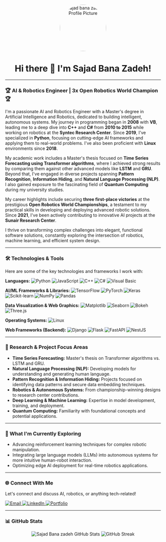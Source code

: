 <div align="center">
  <a href="https://github.com/sajad-bana-zadeh">
    <img src="https://github.com/sajad-bana-zadeh/sajad-bana-zadeh/assets/YOUR_PROFILE_PIC_ID/YOUR_PROFILE_PIC_NAME.png" alt="sajad bana zadeh Profile Picture" width="150" style="border-radius:50%;">
  </a>
  <h1>Hi there 👋 I'm Sajad Bana Zadeh!</h1>
</div>

---

### 🏆 AI & Robotics Engineer | 3x Open Robotics World Champion 🏆

I'm a passionate AI and Robotics Engineer with a Master's degree in Artificial Intelligence and Robotics, dedicated to building intelligent, autonomous systems. My journey in programming began in **2008** with **VB**, leading me to a deep dive into **C++** and **C#** from **2010 to 2015** while working on robotics at the **Syntec Research Center**. Since **2019**, I've specialized in **Python**, focusing on cutting-edge AI frameworks and applying them to real-world problems. I've also been proficient with **Linux** environments since **2018**.

My academic work includes a Master's thesis focused on **Time Series Forecasting using Transformer algorithms**, where I achieved strong results by comparing them against other advanced models like **LSTM** and **GRU**. Beyond that, I've engaged in diverse projects spanning **Pattern Recognition**, **Information Hiding**, and **Natural Language Processing (NLP)**. I also gained exposure to the fascinating field of **Quantum Computing** during my university studies.

My career highlights include securing **three first-place victories** at the prestigious **Open Robotics World Championships**, a testament to my practical skills in developing and deploying advanced robotic solutions. Since **2021**, I've been actively contributing to innovative AI projects at the **Sunair Research Center**.

I thrive on transforming complex challenges into elegant, functional software solutions, constantly exploring the intersection of robotics, machine learning, and efficient system design.

---

### 🛠️ Technologies & Tools

Here are some of the key technologies and frameworks I work with:

**Languages:**
![Python](https://img.shields.io/badge/Python-3776AB?style=for-the-badge&logo=python&logoColor=white)
![JavaScript](https://img.shields.io/badge/JavaScript-F7DF1E?style=for-the-badge&logo=javascript&logoColor=black)
![C++](https://img.shields.io/badge/C%2B%2B-00599C?style=for-the-badge&logo=c%2B%2B&logoColor=white)
![C#](https://img.shields.io/badge/C%23-239120?style=for-the-badge&logo=c-sharp&logoColor=white)
![Visual Basic](https://img.shields.io/badge/Visual%20Basic-.NET-5C2D91?style=for-the-badge&logo=visual-studio&logoColor=white)

**AI/ML Frameworks & Libraries:**
![TensorFlow](https://img.shields.io/badge/TensorFlow-FF6F00?style=for-the-badge&logo=tensorflow&logoColor=white)
![PyTorch](https://img.shields.io/badge/PyTorch-EE4C2C?style=for-the-badge&logo=pytorch&logoColor=white)
![Keras](https://img.shields.io/badge/Keras-D00000?style=for-the-badge&logo=keras&logoColor=white)
![Scikit-learn](https://img.shields.io/badge/scikit--learn-F7931E?style=for-the-badge&logo=scikit-learn&logoColor=white)
![NumPy](https://img.shields.io/badge/NumPy-013243?style=for-the-badge&logo=numpy&logoColor=white)
![Pandas](https://img.shields.io/badge/Pandas-150458?style=for-the-badge&logo=pandas&logoColor=white)

**Data Visualization & Web Graphics:**
![Matplotlib](https://img.shields.io/badge/Matplotlib-308828?style=for-the-badge&logo=matplotlib&logoColor=white)
![Seaborn](https://img.shields.io/badge/Seaborn-4880B1?style=for-the-badge&logo=seaborn&logoColor=white)
![Bokeh](https://img.shields.io/badge/Bokeh-C93427?style=for-the-badge&logo=bokeh&logoColor=white)
![Three.js](https://img.shields.io/badge/Three.js-black?style=for-the-badge&logo=three.js&logoColor=white)

**Operating Systems:**
![Linux](https://img.shields.io/badge/Linux-FCC624?style=for-the-badge&logo=linux&logoColor=black)

**Web Frameworks (Backend):**
![Django](https://img.shields.io/badge/Django-092E20?style=for-the-badge&logo=django&logoColor=white)
![Flask](https://img.shields.io/badge/Flask-000000?style=for-the-badge&logo=flask&logoColor=white)
![FastAPI](https://img.shields.io/badge/FastAPI-009688?style=for-the-badge&logo=fastapi&logoColor=white)
![NestJS](https://img.shields.io/badge/NestJS-E0234E?style=for-the-badge&logo=nestjs&logoColor=white)

---

### 🔬 Research & Project Focus Areas

* **Time Series Forecasting:** Master's thesis on Transformer algorithms vs. LSTM and GRU.
* **Natural Language Processing (NLP):** Developing models for understanding and generating human language.
* **Pattern Recognition & Information Hiding:** Projects focused on identifying data patterns and secure data embedding techniques.
* **Robotics & Autonomous Systems:** From championship-winning designs to research center contributions.
* **Deep Learning & Machine Learning:** Expertise in model development, training, and deployment.
* **Quantum Computing:** Familiarity with foundational concepts and potential applications.

---

### 🌱 What I'm Currently Exploring

* Advancing reinforcement learning techniques for complex robotic manipulation.
* Integrating large language models (LLMs) into autonomous systems for more intuitive human-robot interaction.
* Optimizing edge AI deployment for real-time robotics applications.

---

### 🌐 Connect With Me

Let's connect and discuss AI, robotics, or anything tech-related!

<p align="left">
  <a href="mailto:sajadbanazadeh@gmail.com">
    <img src="https://img.shields.io/badge/Email-D14836?style=for-the-badge&logo=gmail&logoColor=white" alt="Email">
  </a>
  <a href="https://www.linkedin.com/in/sajad-banazadeh-6b891312a/">
    <img src="https://img.shields.io/badge/LinkedIn-0077B5?style=for-the-badge&logo=linkedin&logoColor=white" alt="LinkedIn">
  </a>
  <a href="https://your-personal-website.com" target="_blank">
    <img src="https://img.shields.io/badge/Portfolio-FF5722?style=for-the-badge&logo=appveyor&logoColor=white" alt="Portfolio">
  </a>
</p>

---

### 📊 GitHub Stats

<div align="center">
  <img src="https://github-readme-stats.vercel.app/api?username=sajad-bana-zadeh&show_icons=true&theme=vue-dark&hide_rank=true" alt="Sajad Bana zadeh GitHub Stats" />
  <img src="https://github-readme-streak-stats.herokuapp.com/?user=sajad-bana-zadeh&theme=vue-dark&hide_border=true" alt="GitHub Streak" />
</div>
